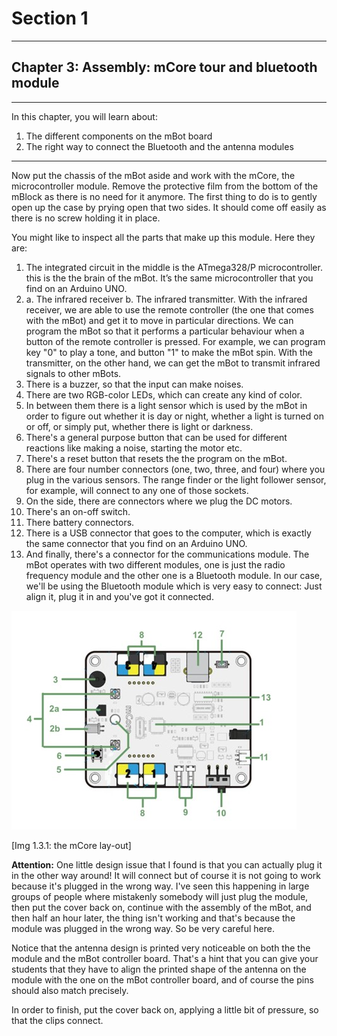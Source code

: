 # Section 1

---

## Chapter 3: Assembly: mCore tour and bluetooth module

---

In this chapter, you will learn about:

1. The different components on the mBot board
2. The right way to connect the Bluetooth and the antenna modules

---

Now put the chassis of the mBot aside and work with the mCore, the microcontroller module. Remove the protective film from the bottom of the mBlock as there is no need for it anymore. The first thing to do is to gently open up the case by prying open that two sides. It should come off easily as there is no screw holding it in place.

You might like to inspect all the parts that make up this module. Here they are:

1. The integrated circuit in the middle is the ATmega328/P microcontroller. this is the the brain of the mBot. It’s the same microcontroller that you find on an Arduino UNO.
2. a. The infrared receiver
   b. The infrared transmitter.
   With the infrared receiver, we are able to use the remote controller \(the one that comes with the mBot\) and get it to move in particular directions. We can program the mBot so that it performs a particular behaviour when a button of the remote controller is pressed. For example, we can program key "0" to play a tone, and button "1" to make the mBot spin. With the transmitter, on the other hand, we can get the mBot to transmit infrared signals to other mBots.
3. There is a buzzer, so that the input can make noises.
4. There are two RGB-color LEDs, which can create any kind of color.
5. In between them there is a light sensor which is used by the mBot in order to figure out whether it is day or night, whether a light is turned on or off, or simply put, whether there is light or darkness.
6. There's a general purpose button that can be used for different reactions like making a noise, starting the motor etc.
7. There's a reset button that resets the the program on the mBot.
8. There are four number connectors \(one, two, three, and four\) where you plug in the various sensors. The range finder or the light follower sensor, for example, will connect to any one of those sockets.
9. On the side, there are connectors where we plug the DC motors.
10. There's an on-off switch.
11. There battery connectors.
12. There is a USB connector that goes to the computer, which is exactly the same connector that you find on an Arduino UNO. 
13. And finally, there's a connector for the communications module. The mBot operates with two different modules, one is just the radio frequency module and the other one is a Bluetooth module. In our case, we'll be using the Bluetooth module which is very easy to connect: Just align it, plug it in and you've got it connected.

![](/assets/Img.2.3.1.mCore.jpg)

\[Img 1.3.1: the mCore lay-out\]

**Attention:** One little design issue that I found is that you can actually plug it in the other way around! It will connect but of course it is not going to work because it's plugged in the wrong way. I've seen this happening in large groups of people where mistakenly somebody will just plug the module, then put the cover back on, continue with the assembly of the mBot, and then half an hour later, the thing isn't working and that's because the module was plugged in the wrong way. So be very careful here.

Notice that the antenna design is printed very noticeable on both the the module and the mBot controller board. That's a hint that you can give your students that they have to align the printed shape of the antenna on the module with the one on the mBot controller board, and of course the pins should also match precisely.

In order to finish, put the cover back on, applying a little bit of pressure, so that the clips connect.

